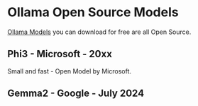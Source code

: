 # Ollama Open Source Models
[Ollama Models]() you can download for free are all Open Source.
## Phi3 - Microsoft - 20xx
Small and fast - Open Model by Microsoft.
## Gemma2 - Google - July 2024


